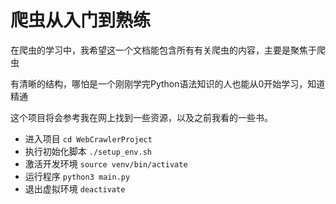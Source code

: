# 爬虫从入门到熟练

在爬虫的学习中，我希望这一个文档能包含所有有关爬虫的内容，主要是聚焦于爬虫

有清晰的结构，哪怕是一个刚刚学完Python语法知识的人也能从0开始学习，知道精通

这个项目将会参考我在网上找到一些资源，以及之前我看的一些书。

- 进入项目
`cd WebCrawlerProject`
- 执行初始化脚本 `./setup_env.sh` 
- 激活开发环境 `source venv/bin/activate`
- 运行程序 `python3 main.py`
- 退出虚拟环境 `deactivate`
